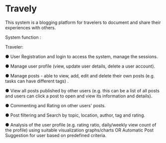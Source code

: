 # Travely
This system is a blogging platform for travelers to document and share their experiences with others.


System function :

Traveler:

● User Registration and login to access the system, manage the sessions.

● Manage user profile (view, update user details, delete a user account).

● Manage posts - able to view, add, edit and delete their own posts (e.g.
tasks can have different tags) .

● View all posts published by other users (e.g. this can be a list of all
posts and users can click a post to open and view its information and
details).

● Commenting and Rating on other users' posts.

● Post filtering and Search by topic, location, author, tag and rating.

● Analysis of the user profile (e.g. rating ratio, daily/weekly view count
of the profile) using suitable visualization graphs/charts OR Automatic Post Suggestion for user based on predefined criteria.
